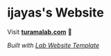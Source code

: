 
# ijayas's Website

Visit **[turamalab.com](http://turamalab.com)** 🚀

_Built with [Lab Website Template](https://greene-lab.gitbook.io/lab-website-template-docs)_

